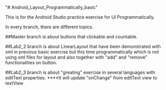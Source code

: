 "# Android_Layout_Programmatically_basic" 

This is for the Android Studio practice exercise for UI Programmatically.

In every branch, there are different topics.

##Master branch is about buttons that clickable and countable.

##Lab2_2 branch is about LinearLayout that have been demonstrated with xml in previous basic exercise but this time programmatically which is not using xml files for layout and also together with "add" and "remove" functionalities on button.



##Lab2_3 branch is about "greating" exercise in several languages with editText properties.
****It will update "onChange" from editText view to textView


